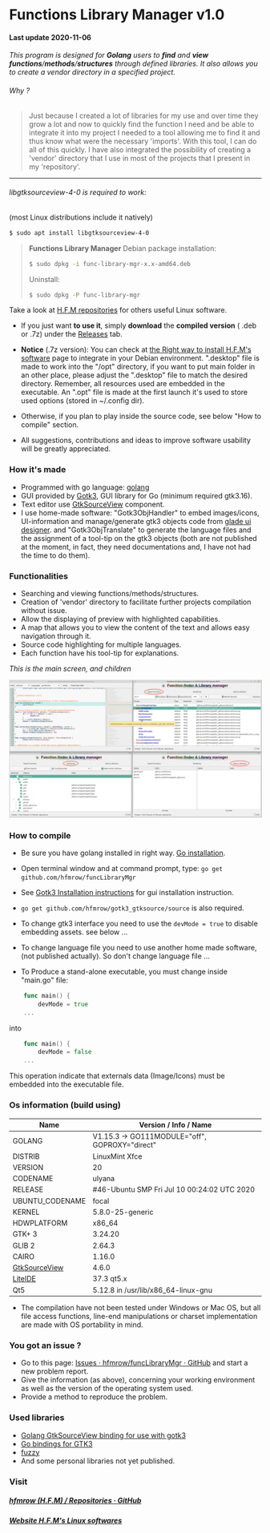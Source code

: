 # Functions Library Manager v1.0

#### Last update 2020-11-06

*This program is designed for **Golang** users to **find** and **view** **functions**/**methods**/**structures** through defined libraries. It also allows you to create a vendor directory in a specified project.*

###### Why ?

> Just because I created a lot of libraries for my use and over time they grow a lot and now to quickly find the function I need and be able to integrate it into my project I needed to a tool allowing me to find it and thus know what were the necessary 'imports'. With this tool, I can do all of this quickly. I have also integrated the possibility of creating a 'vendor' directory that I use in most of the projects that I present in my 'repository'.

---

###### libgtksourceview-4-0 is required to work:

 (most Linux distributions include it natively)

```bash
$ sudo apt install libgtksourceview-4-0
```

> **Functions Library Manager** Debian package installation:
> 
> ```bash
> $ sudo dpkg -i func-library-mgr-x.x-amd64.deb
> ```
> 
> Uninstall:
> 
> ```bash
> $ sudo dpkg -P func-library-mgr
> ```

Take a look at [H.F.M repositories](https://github.com/hfmrow/) for others useful Linux software.

- If you just want **to use it**, simply **download** the **compiled version** ( .deb or .7z) under the [Releases](https://github.com/hfmrow/funcLibraryMgr/releases) tab.

- **Notice** (.7z version): You can check at [the Right way to install H.F.M's software](https://github.com/hfmrow/instHFMsofts) page to integrate in your Debian environment. ".desktop" file is made to work into the "/opt" directory, if you want to put main folder in an other place, please adjust the ".desktop" file to match the desired directory. Remember, all resources used are embedded in the executable. An ".opt" file is made at the first launch it's used to store used options (stored in ~/.config dir).

- Otherwise, if you plan to play inside the source code, see below "How to compile" section.

- All suggestions, contributions and ideas to improve software usability will be greatly appreciated.

### How it's made

- Programmed with go language: [golang](https://golang.org/doc/)
- GUI provided by [Gotk3](https://github.com/gotk3/gotk3), GUI library for Go (minimum required gtk3.16).
- Text editor use [GtkSourceView](https://github.com/hfmrow/gotk3_gtksource) component.
- I use home-made software: "Gotk3ObjHandler" to embed images/icons, UI-information and manage/generate gtk3 objects code from [glade ui designer](https://glade.gnome.org/). and "Gotk3ObjTranslate" to generate the language files and the assignment of a tool-tip on the gtk3 objects (both are not published at the moment, in fact, they need documentations and, I have not had the time to do them).

### Functionalities

- Searching and viewing functions/methods/structures.
- Creation of 'vendor' directory to facilitate further projects compilation without issue.
- Allow the displaying of preview with highlighted capabilities.
- A map that allows you to view the content of the text and allows easy navigation through it.
- Source code highlighting for multiple languages.
- Each function have his tool-tip for explanations.

*This is the main screen, and children*

![whole.jpg](assets/readme/screen.png)

### How to compile

- Be sure you have golang installed in right way. [Go installation](https://golang.org/doc/install).

- Open terminal window and at command prompt, type: `go get github.com/hfmrow/funcLibraryMgr`

- See [Gotk3 Installation instructions](https://github.com/gotk3/gotk3/wiki#installation) for gui installation instruction.

- `go get github.com/hfmrow/gotk3_gtksource/source` is also required.

- To change gtk3 interface you need to use the ```devMode = true``` to disable embedding assets. see below ...

- To change language file you need to use another home made software, (not published actually). So don't change language file ...

- To Produce a stand-alone executable, you must change inside "main.go" file:

```go
    func main() {
        devMode = true
    ...    
```

into

```go
    func main() {
        devMode = false
    ...
```

This operation indicate that externals data (Image/Icons) must be embedded into the executable file.

### Os information (build using)

| Name                                                       | Version / Info / Name                          |
| ---------------------------------------------------------- | ---------------------------------------------- |
| GOLANG                                                     | V1.15.3 -> GO111MODULE="off", GOPROXY="direct" |
| DISTRIB                                                    | LinuxMint Xfce                                 |
| VERSION                                                    | 20                                             |
| CODENAME                                                   | ulyana                                         |
| RELEASE                                                    | #46-Ubuntu SMP Fri Jul 10 00:24:02 UTC 2020    |
| UBUNTU_CODENAME                                            | focal                                          |
| KERNEL                                                     | 5.8.0-25-generic                               |
| HDWPLATFORM                                                | x86_64                                         |
| GTK+ 3                                                     | 3.24.20                                        |
| GLIB 2                                                     | 2.64.3                                         |
| CAIRO                                                      | 1.16.0                                         |
| [GtkSourceView](https://github.com/hfmrow/gotk3_gtksource) | 4.6.0                                          |
| [LiteIDE](https://github.com/visualfc/liteide)             | 37.3 qt5.x                                     |
| Qt5                                                        | 5.12.8 in /usr/lib/x86_64-linux-gnu            |

- The compilation have not been tested under Windows or Mac OS, but all file access functions, line-end manipulations or charset implementation are made with OS portability in mind.

### You got an issue ?

- Go to this page: [Issues · hfmrow/funcLibraryMgr · GitHub](https://github.com/hfmrow/funcLibraryMgr/issues) and start a new problem report.
- Give the information (as above), concerning your working environment as well as the version of the operating system used.
- Provide a method to reproduce the problem.

### Used libraries

- [Golang GtkSourceView binding for use with gotk3](https://github.com/hfmrow/gotk3_gtksource)
- [Go bindings for GTK3](https://github.com/gotk3/gotk3)
- [fuzzy](https://github.com/sahilm/fuzzy)
- And some personal libraries not yet published.

### Visit

##### [hfmrow (H.F.M) / Repositories · GitHub](https://github.com/hfmrow?tab=repositories)

##### [Website H.F.M's Linux softwares](https://hfmrow.go.yo.fr/)
